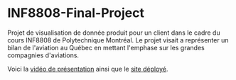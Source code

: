 # INF8808-Final-Project

Projet de visualisation de donnée produit pour un client dans le cadre du cours INF8808 de Polytechnique Montréal.
Le projet visait a représenter un bilan de l'aviation au Québec en mettant l'emphase sur les grandes compagnies d'aviations.

Voici la [vidéo de présentation](https://www.youtube.com/watch?v=4kZWPudO0Og) ainsi que le [site déployé](https://inf8808.netlify.app/).
